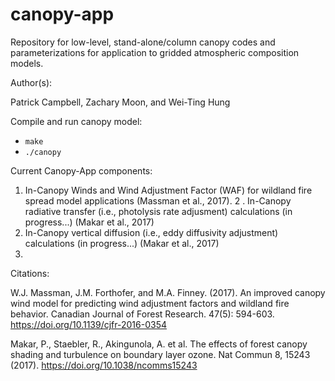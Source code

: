 # canopy-app
Repository for low-level, stand-alone/column canopy codes and parameterizations for application to gridded atmospheric composition models.

Author(s):

Patrick Campbell, Zachary Moon, and Wei-Ting Hung

Compile and run canopy model:
- `make`
- `./canopy`

Current Canopy-App components:

1.  In-Canopy Winds and Wind Adjustment Factor (WAF) for wildland fire spread model applications (Massman et al., 2017).
2 . In-Canopy radiative transfer (i.e., photolysis rate adjusment) calculations (in progress...)  (Makar et al., 2017)
3.  In-Canopy vertical diffusion (i.e., eddy diffusivity adjustment) calculations (in progress...) (Makar et al., 2017)
4.  


Citations:

W.J. Massman, J.M. Forthofer, and M.A. Finney. (2017). An improved canopy wind model for predicting wind adjustment factors and wildland fire behavior. Canadian Journal of Forest Research. 47(5): 594-603. https://doi.org/10.1139/cjfr-2016-0354

Makar, P., Staebler, R., Akingunola, A. et al. The effects of forest canopy shading and turbulence on boundary layer ozone. Nat Commun 8, 15243 (2017). https://doi.org/10.1038/ncomms15243
